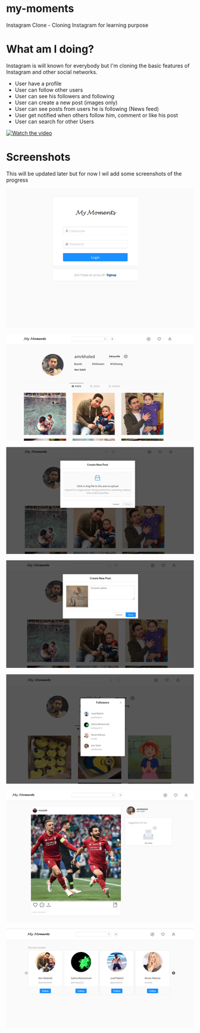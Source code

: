 # my-moments
Instagram Clone - Cloning Instagram for learning purpose 

# What am I doing?
Instagram is will known for everybody but I'm cloning the basic features of Instagram and other social networks.
  - User have a profile
  - User can follow other users
  - User can see his followers and following
  - User can create a new post (images only)
  - User can see posts from users he is following (News feed)
  - User get notified when others follow him, comment or like his post
  - User can search for other Users
  
  [![Watch the video](![Screenshot](screenshots/thumbnail.png))](https://www.youtube.com/watch?v=jEfU0cxG-Bw)
# Screenshots

This will be updated later but for now I wil add some screenshots of the progress


![Screenshot](screenshots/4.png)

![Screenshot](screenshots/1.png)

![Screenshot](screenshots/2.png)

![Screenshot](screenshots/3.png)

![Screenshot](screenshots/6.png)

![Screenshot](screenshots/7.png)

![Screenshot](screenshots/5.png)


